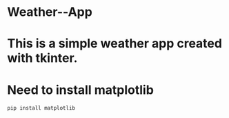 ﻿# Weather--App

# This is a simple weather app created with tkinter.

# Need to install matplotlib

<code>pip install matplotlib</code>
